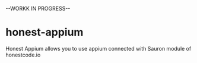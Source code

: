 --WORKK IN PROGRESS--

# honest-appium
Honest Appium allows you to use appium connected with Sauron module of honestcode.io
